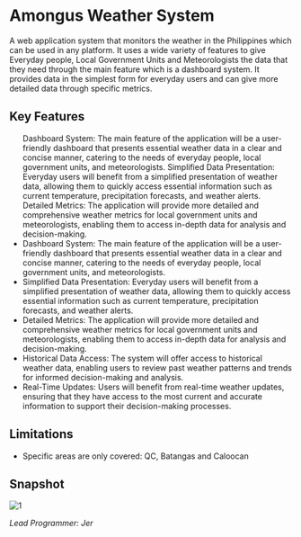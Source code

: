 # Amongus Weather System
<p>A web application system that monitors the weather in the Philippines which can be used in any platform. It uses a wide variety of features to give Everyday people, Local Government Units and Meteorologists the data that they need through the main feature which is a dashboard system.  It provides data in the simplest form for everyday users and can give more detailed data through specific metrics.</p>

## Key Features
<ul>
  Dashboard System: The main feature of the application will be a user-friendly dashboard that presents essential weather data in a clear and concise manner, catering to the needs of everyday people, local government units, and meteorologists.
Simplified Data Presentation: Everyday users will benefit from a simplified presentation of weather data, allowing them to quickly access essential information such as current temperature, precipitation forecasts, and weather alerts.
Detailed Metrics: The application will provide more detailed and comprehensive weather metrics for local government units and meteorologists, enabling them to access in-depth data for analysis and decision-making.
  <li>Dashboard System: The main feature of the application will be a user-friendly dashboard that presents essential weather data in a clear and concise manner, catering to the needs of everyday people, local government units, and meteorologists.</li>
  <li>Simplified Data Presentation: Everyday users will benefit from a simplified presentation of weather data, allowing them to quickly access essential information such as current temperature, precipitation forecasts, and weather alerts.</li>
  <li>Detailed Metrics: The application will provide more detailed and comprehensive weather metrics for local government units and meteorologists, enabling them to access in-depth data for analysis and decision-making.</li>
  <li>Historical Data Access: The system will offer access to historical weather data, enabling users to review past weather patterns and trends for informed decision-making and analysis.</li>
  <li>Real-Time Updates: Users will benefit from real-time weather updates, ensuring that they have access to the most current and accurate information to support their decision-making processes.</li>
</ul>

## Limitations
<ul>
  <li>Specific areas are only covered: QC, Batangas and Caloocan</li>
</ul>

## Snapshot
![1](https://github.com/angstvra/Amongus/assets/93997417/a091be91-90dd-400b-98e9-50d5b26a9da4)

<p><i>Lead Programmer: Jer</i></p>
